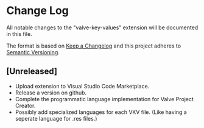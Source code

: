 # Change Log
All notable changes to the "valve-key-values" extension will be documented in this file.

The format is based on [Keep a Changelog](http://keepachangelog.com/en/1.0.0/) and this project adheres to [Semantic Versioning](http://semver.org/spec/v2.0.0.html).

## [Unreleased]
 - Upload extension to Visual Studio Code Marketplace.
 - Release a version on github.
 - Complete the programmatic language implementation for Valve Project Creator.
 - Possibly add specialized languages for each VKV file. (Like having a seperate language for .res files.)